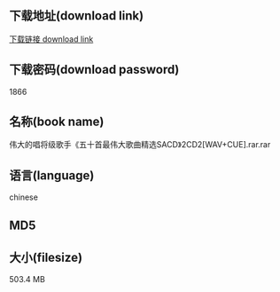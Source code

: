 ## 下载地址(download link)
[下载链接 download link](https://voluble-croquembouche-d321dc.netlify.app/?s=%E4%BC%9F%E5%A4%A7%E7%9A%84%E5%94%B1%E5%B0%86%E7%BA%A7%E6%AD%8C%E6%89%8B%E3%80%8A%E4%BA%94%E5%8D%81%E9%A6%96%E6%9C%80%E4%BC%9F%E5%A4%A7%E6%AD%8C%E6%9B%B2%E7%B2%BE%E9%80%89SACD%E3%80%8B2CD2%5BWAV%2BCUE%5D.rar)

## 下载密码(download password)
1866

## 名称(book name)
伟大的唱将级歌手《五十首最伟大歌曲精选SACD》2CD2[WAV+CUE].rar.rar

## 语言(language)
chinese

## MD5


## 大小(filesize)
503.4 MB
